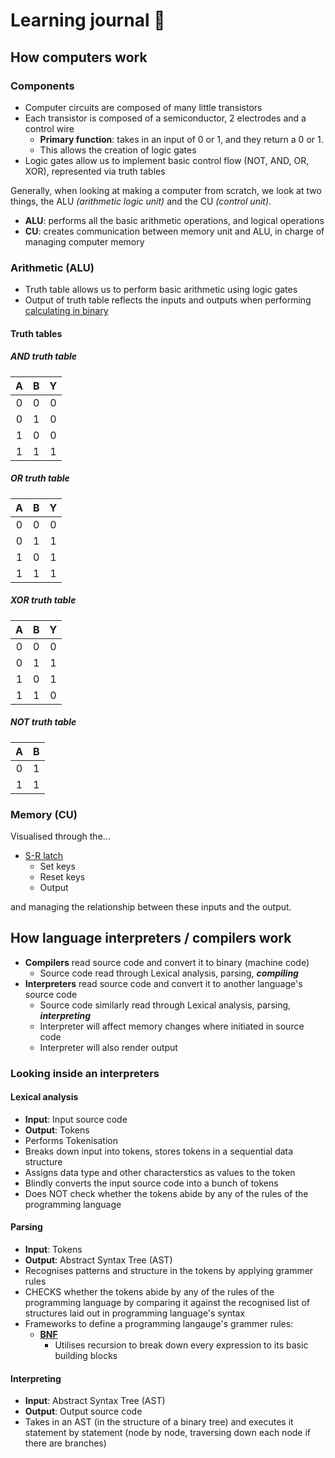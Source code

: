 # Learning journal 📖

## How computers work

### Components

* Computer circuits are composed of many little transistors 
* Each transistor is composed of a semiconductor, 2 electrodes and a control wire
    * **Primary function**: takes in an input of 0 or 1, and they return a 0 or 1.
    * This allows the creation of logic gates
* Logic gates allow us to implement basic control flow (NOT, AND, OR, XOR), represented via truth tables

Generally, when looking at making a computer from scratch, we look at two things, the ALU *(arithmetic logic unit)* and the CU *(control unit)*.

* **ALU**: performs all the basic arithmetic operations, and logical operations 
* **CU**: creates communication between memory unit and ALU, in charge of managing computer memory

### Arithmetic (ALU)

* Truth table allows us to perform basic arithmetic using logic gates
* Output of truth table reflects the inputs and outputs when performing [calculating in binary](https://youtu.be/rsxT4FfRBaM?si=0NCoo2WrkjigxNYB)

#### Truth tables

##### AND truth table

| A | B | Y |
| :--: | :--: | :--: |
| 0 | 0 | 0 |
| 0 | 1 | 0 |
| 1 | 0 | 0 |
| 1 | 1 | 1 |

##### OR truth table

| A | B | Y |
| :--: | :--: | :--: |
| 0 | 0 | 0 |
| 0 | 1 | 1 |
| 1 | 0 | 1 |
| 1 | 1 | 1 |

##### XOR truth table

| A | B | Y |
| :--: | :--: | :--: |
| 0 | 0 | 0 |
| 0 | 1 | 1 |
| 1 | 0 | 1 |
| 1 | 1 | 0 |

##### NOT truth table

| A | B |
| :--: | :--: |
| 0 | 1 | 
| 1 | 1 |

### Memory (CU)

Visualised through the...

* [S-R latch](https://youtu.be/-aQH0ybMd3U?si=IFrBk0u7Qb1rS4Bb)
    * Set keys
    * Reset keys
    * Output

and managing the relationship between these inputs and the output.

## How language interpreters / compilers work

* **Compilers** read source code and convert it to binary (machine code)
    * Source code read through Lexical analysis, parsing, ***compiling***
* **Interpreters** read source code and convert it to another language's source code 
    * Source code similarly read through Lexical analysis, parsing, ***interpreting***
    * Interpreter will affect memory changes where initiated in source code
    * Interpreter will also render output

### Looking inside an interpreters 

#### Lexical analysis 

* **Input**: Input source code
* **Output**: Tokens
* Performs Tokenisation
* Breaks down input into tokens, stores tokens in a sequential data structure
* Assigns data type and other characterstics as values to the token
* Blindly converts the input source code into a bunch of tokens
* Does NOT check whether the tokens abide by any of the rules of the programming language

#### Parsing

* **Input**: Tokens
* **Output**: Abstract Syntax Tree (AST)
* Recognises patterns and structure in the tokens by applying grammer rules
* CHECKS whether the tokens abide by any of the rules of the programming language by comparing it against the recognised list of structures laid out in programming language's syntax
* Frameworks to define a programming langauge's grammer rules:
    * [**BNF**](https://en.wikipedia.org/wiki/Backus%E2%80%93Naur_form)
        * Utilises recursion to break down every expression to its basic building blocks

#### Interpreting

* **Input**: Abstract Syntax Tree (AST) 
* **Output**: Output source code
* Takes in an AST (in the structure of a binary tree) and executes it statement by statement (node by node, traversing down each node if there are branches)

